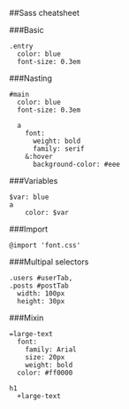 ##Sass cheatsheet

###Basic

```
.entry
  color: blue
  font-size: 0.3em
``` 

###Nasting

```
#main
  color: blue
  font-size: 0.3em

  a
    font:
      weight: bold
      family: serif
    &:hover
      background-color: #eee
```

###Variables

```
$var: blue
a 
	color: $var
```

###Import

```
@import 'font.css'
```
###Multipal selectors


```
.users #userTab,
.posts #postTab
  width: 100px
  height: 30px
```

###Mixin

```
=large-text
  font:
    family: Arial
    size: 20px
    weight: bold
  color: #ff0000

h1
  +large-text
```
